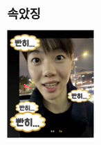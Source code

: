 # 속았징
<!DOCTYPE html>
<html lang="ko">
<head>
</head>
<body>
    <img src="bban.jpg" alt="내 사진" style="width: 50%; max-width: 200px;">
</body>
</html>
